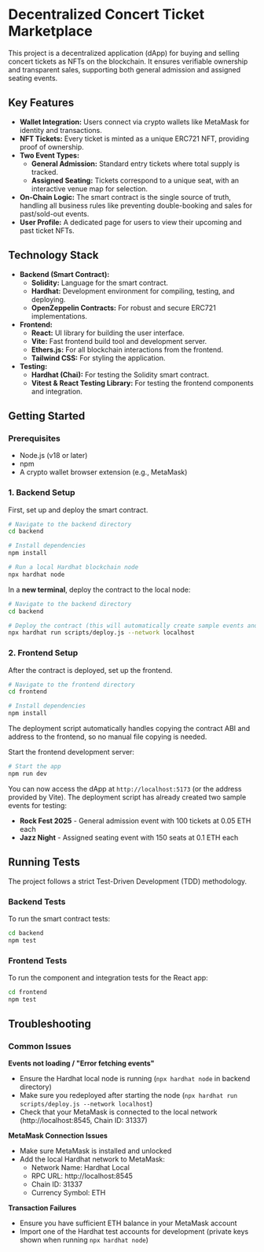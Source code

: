 # Decentralized Concert Ticket Marketplace

This project is a decentralized application (dApp) for buying and selling concert tickets as NFTs on the blockchain. It ensures verifiable ownership and transparent sales, supporting both general admission and assigned seating events.

## Key Features

-   **Wallet Integration:** Users connect via crypto wallets like MetaMask for identity and transactions.
-   **NFT Tickets:** Every ticket is minted as a unique ERC721 NFT, providing proof of ownership.
-   **Two Event Types:**
    -   **General Admission:** Standard entry tickets where total supply is tracked.
    -   **Assigned Seating:** Tickets correspond to a unique seat, with an interactive venue map for selection.
-   **On-Chain Logic:** The smart contract is the single source of truth, handling all business rules like preventing double-booking and sales for past/sold-out events.
-   **User Profile:** A dedicated page for users to view their upcoming and past ticket NFTs.

## Technology Stack

-   **Backend (Smart Contract):**
    -   **Solidity:** Language for the smart contract.
    -   **Hardhat:** Development environment for compiling, testing, and deploying.
    -   **OpenZeppelin Contracts:** For robust and secure ERC721 implementations.
-   **Frontend:**
    -   **React:** UI library for building the user interface.
    -   **Vite:** Fast frontend build tool and development server.
    -   **Ethers.js:** For all blockchain interactions from the frontend.
    -   **Tailwind CSS:** For styling the application.
-   **Testing:**
    -   **Hardhat (Chai):** For testing the Solidity smart contract.
    -   **Vitest & React Testing Library:** For testing the frontend components and integration.

## Getting Started

### Prerequisites

-   Node.js (v18 or later)
-   npm
-   A crypto wallet browser extension (e.g., MetaMask)

### 1. Backend Setup

First, set up and deploy the smart contract.

```bash
# Navigate to the backend directory
cd backend

# Install dependencies
npm install

# Run a local Hardhat blockchain node
npx hardhat node
```

In a **new terminal**, deploy the contract to the local node:

```bash
# Navigate to the backend directory
cd backend

# Deploy the contract (this will automatically create sample events and copy files to frontend)
npx hardhat run scripts/deploy.js --network localhost
```

### 2. Frontend Setup

After the contract is deployed, set up the frontend.

```bash
# Navigate to the frontend directory
cd frontend

# Install dependencies
npm install
```

The deployment script automatically handles copying the contract ABI and address to the frontend, so no manual file copying is needed.

Start the frontend development server:

```bash
# Start the app
npm run dev
```

You can now access the dApp at `http://localhost:5173` (or the address provided by Vite). The deployment script has already created two sample events for testing:
- **Rock Fest 2025** - General admission event with 100 tickets at 0.05 ETH each
- **Jazz Night** - Assigned seating event with 150 seats at 0.1 ETH each

## Running Tests

The project follows a strict Test-Driven Development (TDD) methodology.

### Backend Tests

To run the smart contract tests:

```bash
cd backend
npm test
```

### Frontend Tests

To run the component and integration tests for the React app:

```bash
cd frontend
npm test
```

## Troubleshooting

### Common Issues

**Events not loading / "Error fetching events"**
- Ensure the Hardhat local node is running (`npx hardhat node` in backend directory)
- Make sure you redeployed after starting the node (`npx hardhat run scripts/deploy.js --network localhost`)
- Check that your MetaMask is connected to the local network (http://localhost:8545, Chain ID: 31337)

**MetaMask Connection Issues**
- Make sure MetaMask is installed and unlocked
- Add the local Hardhat network to MetaMask:
  - Network Name: Hardhat Local
  - RPC URL: http://localhost:8545
  - Chain ID: 31337
  - Currency Symbol: ETH

**Transaction Failures**
- Ensure you have sufficient ETH balance in your MetaMask account
- Import one of the Hardhat test accounts for development (private keys shown when running `npx hardhat node`)
